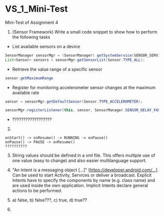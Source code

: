 # VS_1_Mini-Test
Mini-Test of Assignment 4


1. (Sensor Framework)
Write a small code snippet to show how to perform the following tasks
  * List available sensors on a device
  ``` java
  SensorManager sensorMgr = (SensorManager) getSystemService(SENSOR_SERVICE);
  List<Sensor> sensors = sensorMgr.getSensorList(Sensor.TYPE_ALL);
  ```
  * Retrieve the value range of a specific sensor
  ```java
  sensor.getMaximumRange
  ```
  * Register for monitoring accelerometer sensor changes at the maximum available rate
  ```java
  sensor = sensorMgr.getDefaultSensor(Sensor.TYPE_ACCELEROMETER);
  
  sensorMgr.registerListener(this, sensor, SensorManager.SENSOR_DELAY_FASTEST);
  ```
  
  * ??????????????????
  
2. 
```
onStart() -> onResume() -> RUNNING -> onPause()
onPause() -> PAUSE -> onResume()
??????????
```
3. String values should be defined in a xml file. This offers multiple use of one value (easy to change) and also easier multilanguage support.

4. "An Intent is a messaging object [...]" [https://developer.android.com/...]. Can be used to start Activity, Services or deliver a broadcast. Explicit Intents have to specify the components by name (e.g. class name) and are used inside the own application. Implicit Intents declare general actions to be performed.
5. a) false, b) false???, c) true, d) true??
6. 
